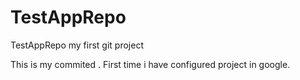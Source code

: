 # TestAppRepo
TestAppRepo my first git project

This is my commited .
First time i have configured project in google.
